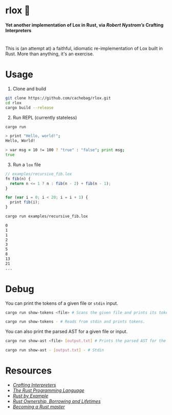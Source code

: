 # rlox 🦀
#### Yet another implementation of Lox in Rust, via _Robert Nystrom’s_ Crafting Interpreters
#

This is (an attempt at) a faithful, idiomatic re-implementation of Lox built in Rust. More than anything, it's an exercise.  

# Usage
1. Clone and build
```zsh
git clone https://github.com/cachebag/rlox.git
cd rlox
cargo build --release
```
2. Run REPL (currently stateless)
```zsh
cargo run

> print "Hello, world!";
Hello, World!

> var msg = 10 != 100 ? "true" : "false"; print msg;
true
```
3. Run a `lox` file
```JavaScript
// examples/recursive_fib.lox
fn fib(n) {
  return n <= 1 ? n : fib(n - 2) + fib(n - 1);
}

for (var i = 0; i < 20; i = i + 1) {
  print fib(i);
}
```

```bash
cargo run examples/recursive_fib.lox

0
1
1
2
3
5
8
13
21
...
```
# Debug
You can print the tokens of a given file or `stdin` input.

```bash
cargo run show-tokens <file> # Scans the given file and prints its tokens.

cargo run show-tokens - # Reads from stdin and prints tokens.
```
You can also print the parsed AST for a given file or input.

```bash
cargo run show-ast <file> [output.txt] # Prints the parsed AST for the given file. (defaults to ast_output.txt if no name is given

cargo run show-ast - [output.txt] - # Stdin 
```

# Resources
- [_Crafting Interpreters_](https://craftinginterpreters.com/)
- _[The Rust Programming Language](https://doc.rust-lang.org/book/title-page.html)_ 
- [_Rust by Example_](https://doc.rust-lang.org/rust-by-example/)
- [_Rust Ownership, Borrowing and Lifetimes_](https://www.integralist.co.uk/posts/rust-ownership/)
- [_Becoming a Rust master_](https://www.youtube.com/watch?v=dQw4w9WgXcQ)
